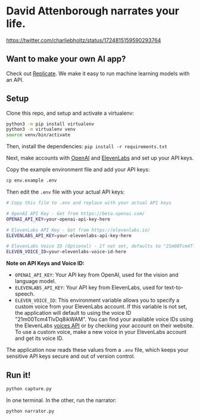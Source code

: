 # David Attenborough narrates your life. 

https://twitter.com/charliebholtz/status/1724815159590293764

## Want to make your own AI app?
Check out [Replicate](https://replicate.com). We make it easy to run machine learning models with an API.

## Setup

Clone this repo, and setup and activate a virtualenv:

```bash
python3 -m pip install virtualenv
python3 -m virtualenv venv
source venv/bin/activate
```

Then, install the dependencies:
`pip install -r requirements.txt`

Next, make accounts with [OpenAI](https://beta.openai.com/) and [ElevenLabs](https://elevenlabs.io/) and set up your API keys. 

Copy the example environment file and add your API keys:
```bash
cp env.example .env
```

Then edit the `.env` file with your actual API keys:
```bash
# Copy this file to .env and replace with your actual API keys

# OpenAI API Key - Get from https://beta.openai.com/
OPENAI_API_KEY=your-openai-api-key-here

# ElevenLabs API Key - Get from https://elevenlabs.io/
ELEVENLABS_API_KEY=your-elevenlabs-api-key-here

# ElevenLabs Voice ID (Optional) - If not set, defaults to "21m00Tcm4TlvDq8ikWAM"
ELEVEN_VOICE_ID=your-elevenlabs-voice-id-here
```

**Note on API Keys and Voice ID:**
*   `OPENAI_API_KEY`: Your API key from OpenAI, used for the vision and language model.
*   `ELEVENLABS_API_KEY`: Your API key from ElevenLabs, used for text-to-speech.
*   `ELEVEN_VOICE_ID`: This environment variable allows you to specify a custom voice from your ElevenLabs account. If this variable is not set, the application will default to using the voice ID "21m00Tcm4TlvDq8ikWAM". You can find your available voice IDs using the ElevenLabs [voices API](https://elevenlabs.io/docs/api-reference/voices) or by checking your account on their website. To use a custom voice, make a new voice in your ElevenLabs account and get its voice ID.

The application now reads these values from a `.env` file, which keeps your sensitive API keys secure and out of version control.

## Run it!

```bash
python capture.py
```
In one terminal. In the other, run the narrator:

```bash
python narrator.py
```


